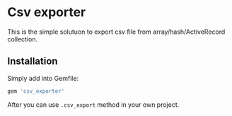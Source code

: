 Csv exporter
==================
This is the simple solutuon to export csv file from array/hash/ActiveRecord collection.
## Installation

Simply add into Gemfile:

```ruby
gem 'csv_exporter'
```

After you can use ```.csv_export```  method in your own project.
